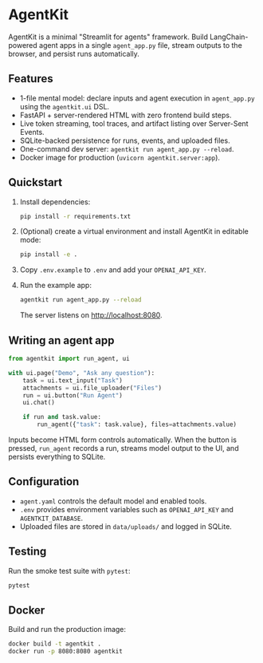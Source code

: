 # AgentKit

AgentKit is a minimal "Streamlit for agents" framework. Build LangChain-powered agent apps in a single `agent_app.py` file, stream outputs to the browser, and persist runs automatically.

## Features

- 1-file mental model: declare inputs and agent execution in `agent_app.py` using the `agentkit.ui` DSL.
- FastAPI + server-rendered HTML with zero frontend build steps.
- Live token streaming, tool traces, and artifact listing over Server-Sent Events.
- SQLite-backed persistence for runs, events, and uploaded files.
- One-command dev server: `agentkit run agent_app.py --reload`.
- Docker image for production (`uvicorn agentkit.server:app`).

## Quickstart

1. Install dependencies:

   ```bash
   pip install -r requirements.txt
   ```

2. (Optional) create a virtual environment and install AgentKit in editable mode:

   ```bash
   pip install -e .
   ```

3. Copy `.env.example` to `.env` and add your `OPENAI_API_KEY`.

4. Run the example app:

   ```bash
   agentkit run agent_app.py --reload
   ```

   The server listens on [http://localhost:8080](http://localhost:8080).

## Writing an agent app

```python
from agentkit import run_agent, ui

with ui.page("Demo", "Ask any question"):
    task = ui.text_input("Task")
    attachments = ui.file_uploader("Files")
    run = ui.button("Run Agent")
    ui.chat()

    if run and task.value:
        run_agent({"task": task.value}, files=attachments.value)
```

Inputs become HTML form controls automatically. When the button is pressed, `run_agent` records a run, streams model output to the UI, and persists everything to SQLite.

## Configuration

- `agent.yaml` controls the default model and enabled tools.
- `.env` provides environment variables such as `OPENAI_API_KEY` and `AGENTKIT_DATABASE`.
- Uploaded files are stored in `data/uploads/` and logged in SQLite.

## Testing

Run the smoke test suite with `pytest`:

```bash
pytest
```

## Docker

Build and run the production image:

```bash
docker build -t agentkit .
docker run -p 8080:8080 agentkit
```
